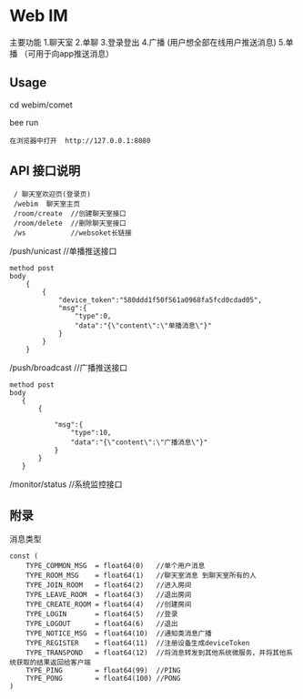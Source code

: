 # Web IM
主要功能
1.聊天室
2.单聊
3.登录登出
4.广播  (用户想全部在线用户推送消息)
5.单播 （可用于向app推送消息）

## Usage

cd webim/comet

bee run

```
在浏览器中打开  http://127.0.0.1:8080 
```

## API 接口说明

```
 / 聊天室欢迎页(登录页)
 /webim  聊天室主页
 /room/create  //创建聊天室接口
 /room/delete  //删除聊天室接口
 /ws           //websoket长链接
```

 /push/unicast   //单播推送接口
``` 
method post
body
    {
        {
	        "device_token":"580ddd1f50f561a0968fa5fcd0cdad05",
	        "msg":{
		        "type":0,
		        "data":"{\"content\":\"单播消息\"}"
	        }
        }
    }
```
 /push/broadcast  //广播推送接口
 ``` 
method post
body
    {
        {
	        
	        "msg":{
		        "type":10,
		        "data":"{\"content\":\"广播消息\"}"
	        }
        }
    }
```
 /monitor/status  //系统监控接口

## 附录
消息类型
```
const (
	TYPE_COMMON_MSG  = float64(0)   //单个用户消息
	TYPE_ROOM_MSG    = float64(1)   //聊天室消息 到聊天室所有的人
	TYPE_JOIN_ROOM   = float64(2)   //进入房间
	TYPE_LEAVE_ROOM  = float64(3)   //退出房间
	TYPE_CREATE_ROOM = float64(4)   //创建房间
	TYPE_LOGIN       = float64(5)   //登录
	TYPE_LOGOUT      = float64(6)   //退出
	TYPE_NOTICE_MSG  = float64(10)  //通知类消息广播
	TYPE_REGISTER    = float64(11)  //注册设备生成deviceToken
	TYPE_TRANSPOND   = float64(12)  //将消息转发到其他系统微服务，并将其他系统获取的结果返回给客户端
	TYPE_PING        = float64(99)  //PING
	TYPE_PONG        = float64(100) //PONG
)
```